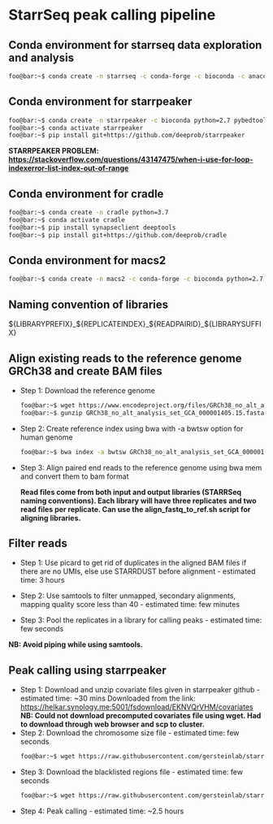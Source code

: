 # StarrSeq peak calling pipeline

## Conda environment for starrseq data exploration and analysis
```bash
foo@bar:~$ conda create -n starrseq -c conda-forge -c bioconda -c anaconda -c bjrn python=3.9 matplotlib jupyter ipykernel bwa samtools picard bedtools pandas openpyxl scikit-learn multiprocess bokeh requests
```

## Conda environment for starrpeaker

```bash
foo@bar:~$ conda create -n starrpeaker -c bioconda python=2.7 pybedtools
foo@bar:~$ conda activate starrpeaker
foo@bar:~$ pip install git+https://github.com/deeprob/starrpeaker
```
**STARRPEAKER PROBLEM: https://stackoverflow.com/questions/43147475/when-i-use-for-loop-indexerror-list-index-out-of-range**

## Conda environment for cradle

```bash
foo@bar:~$ conda create -n cradle python=3.7
foo@bar:~$ conda activate cradle
foo@bar:~$ pip install synapseclient deeptools
foo@bar:~$ pip install git+https://github.com/deeprob/cradle
```

## Conda environment for macs2

```bash
foo@bar:~$ conda create -n macs2 -c conda-forge -c bioconda python=2.7 macs2 -y
```

## Naming convention of libraries
${LIBRARYPREFIX}_${REPLICATEINDEX}_${READPAIRID}_${LIBRARYSUFFIX}

## Align existing reads to the reference genome GRCh38 and create BAM files

- Step 1: Download the reference genome
    ```bash
    foo@bar:~$ wget https://www.encodeproject.org/files/GRCh38_no_alt_analysis_set_GCA_000001405.15/@@download/GRCh38_no_alt_analysis_set_GCA_000001405.15.fasta.gz
    foo@bar:~$ gunzip GRCh38_no_alt_analysis_set_GCA_000001405.15.fasta.gz
    ```
- Step 2: Create reference index using bwa with -a bwtsw option for human genome
    ```bash
    foo@bar:~$ bwa index -a bwtsw GRCh38_no_alt_analysis_set_GCA_000001405.15.fasta
    ```
- Step 3: Align paired end reads to the reference genome using bwa mem and convert them to bam format

    **Read files come from both input and output libraries (STARRSeq naming conventions). Each library will have three replicates and two read files per replicate. Can use the align_fastq_to_ref.sh script for aligning libraries.**

## Filter reads
- Step 1: Use picard to get rid of duplicates in the aligned BAM files if there are no UMIs, else use STARRDUST before alignment -  estimated time: 3 hours

- Step 2: Use samtools to filter unmapped, secondary alignments, mapping quality score less than 40 - estimated time: few minutes

- Step 3: Pool the replicates in a library for calling peaks - estimated time: few seconds

**NB: Avoid piping while using samtools.**

## Peak calling using starrpeaker

- Step 1: Download and unzip covariate files given in starrpeaker github - estimated time: ~30 mins
    Downloaded from the link: https://helkar.synology.me:5001/fsdownload/EKNVQrVHM/covariates
    **NB: Could not download precomputed covariates file using wget. Had to download through web browser and scp to cluster.** 
- Step 2: Download the chromosome size file - estimated time: few seconds
    ```bash
    foo@bar:~$ wget https://raw.githubusercontent.com/gersteinlab/starrpeaker/master/data/GRCh38.chrom.sizes.simple.sorted
    ```
- Step 3: Download the blacklisted regions file - estimated time: few seconds
    ```bash
    foo@bar:~$ wget https://raw.githubusercontent.com/gersteinlab/starrpeaker/master/data/ENCODE_blacklist_GRCh38_ENCFF419RSJ_merged.bed
    ```
- Step 4: Peak calling - estimated time: ~2.5 hours
